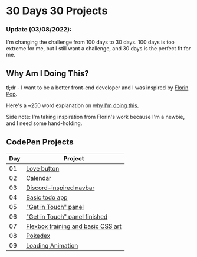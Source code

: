 # 30 Days 30 Projects

### Update (03/08/2022):
I'm changing the challenge from 100 days to 30 days. 100 days is too extreme for me, but I still want a challenge, and 30 days is the perfect fit for me.

## Why Am I Doing This?
tl;dr - I want to be a better front-end developer and I was inspired by [Florin Pop](https://www.florin-pop.com/blog/2019/09/100-days-100-projects/).

Here's a ~250 word explanation on [why I'm doing this.](https://maupanelo.com/posts/im-committing-to-a-new-challenge-starting-today/) 

Side note: I'm taking inspiration from Florin's work because I'm a newbie, and I need some hand-holding.

## CodePen Projects
| Day | Project |
|-----|---------|
| 01  | [Love button](https://codepen.io/maupanelo/full/vYWQVYv) |
| 02  | [Calendar](https://codepen.io/maupanelo/full/QWOzdjq)    |
| 03  | [Discord-inspired navbar](https://codepen.io/maupanelo/full/JjOxXxB)       |
| 04  | [Basic todo app](https://codepen.io/maupanelo/full/xxPMoBN)                |
| 05  | ["Get in Touch" panel](https://codepen.io/maupanelo/full/xxPBXOg)          |
| 06  | ["Get in Touch" panel finished](https://codepen.io/maupanelo/full/JjOzVmY) |
| 07  | [Flexbox training and basic CSS art](https://codepen.io/maupanelo/full/dyZLxaG) |
| 08  | [Pokedex](https://codepen.io/maupanelo/full/jOajPrK) |
| 09  | [Loading Animation](https://codepen.io/maupanelo/full/abVeoXO) |

